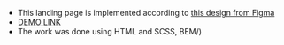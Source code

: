  - This landing page is implemented according to [this design from Figma](https://www.figma.com/file/cRBCqE06cDrY3s4jX7h3iY/%D0%9D%D0%90%D0%9C%D0%A3-(Edit)?node-id=0%3A1)
 - [DEMO LINK](https://paulvoron.github.io/museum-landing/)
 - The work was done using HTML and SCSS, BEM/)
